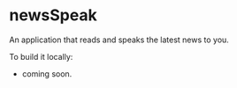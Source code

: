 newsSpeak
=========

An application that reads and speaks the latest news to you.

To build it locally:
- coming soon.
